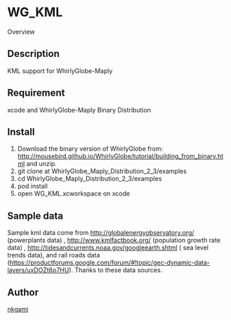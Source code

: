 WG_KML
====

Overview

## Description
KML support for WhirlyGlobe-Maply

## Requirement
xcode and WhirlyGlobe-Maply Binary Distribution

## Install
1. Download the binary version of WhirlyGlobe from:
http://mousebird.github.io/WhirlyGlobe/tutorial/building_from_binary.html
and unzip.
2. git clone at WhirlyGlobe_Maply_Distribution_2_3/examples
3. cd WhirlyGlobe_Maply_Distribution_2_3/examples
4. pod install
5. open WG_KML.xcworkspace on xcode

## Sample data
Sample kml data come from http://globalenergyobservatory.org/ (powerplants data)
 , http://www.kmlfactbook.org/ (population growth rate data) , http://tidesandcurrents.noaa.gov/googleearth.shtml
( sea level trends data), and rail roads data (https://productforums.google.com/forum/#!topic/gec-dynamic-data-layers/uxDOZt6o7HU).
Thanks to these data sources.

## Author

[nkgami](https://github.com/nkgami)

